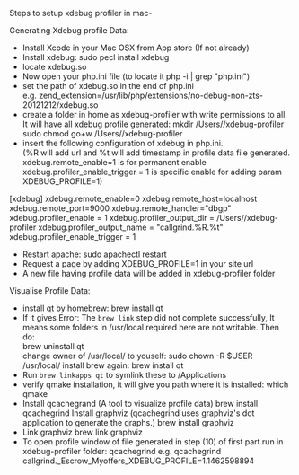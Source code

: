 Steps to setup xdebug profiler in mac-

Generating Xdebug profile Data:

* Install Xcode in your Mac OSX from App store (If not already)
* Install xdebug: 
sudo pecl install xdebug
* locate xdebug.so
* Now open your php.ini file (to locate it php -i | grep "php.ini")
* set the path of xdebug.so in the end of php.ini   
e.g. zend_extension=/usr/lib/php/extensions/no-debug-non-zts-20121212/xdebug.so 
* create a folder in home as xdebug-profiler with write permissions to all.  It will have all xdebug profile generated:
mkdir /Users/<u-name>/xdebug-profiler 
sudo chmod go+w /Users/<u-name>/xdebug-profiler
* insert the following configuration of xdebug in php.ini.  
(%R will add url and %t will add timestamp in profile data file generated. 
 xdebug.remote_enable=1 is for permanent enable
xdebug.profiler_enable_trigger = 1 is specific enable for adding  param  XDEBUG_PROFILE=1)

[xdebug] 
xdebug.remote_enable=0 
xdebug.remote_host=localhost 
xdebug.remote_port=9000 
xdebug.remote_handler="dbgp" 
xdebug.profiler_enable = 1 
xdebug.profiler_output_dir = /Users/<u-name>/xdebug-profiler 
xdebug.profiler_output_name = "callgrind.%R.%t" 
xdebug.profiler_enable_trigger = 1
* Restart apache: 
sudo apachectl restart
* Request a page by adding XDEBUG_PROFILE=1 in your site url 
* A new file having profile data will be added in xdebug-profiler folder

Visualise Profile Data:

* install qt by homebrew: brew install qt 
* If it gives Error: The `brew link` step did not complete successfully, 
It means some folders in /usr/local required here are not writable. Then do:  
brew uninstall qt  
change owner of /usr/local/<folder-name> to youself: 
sudo chown -R $USER /usr/local/<folder-name> 
install brew again: 
brew install qt
* Run `brew linkapps qt` to symlink these to /Applications
* verify qmake installation, it will give you path where it is installed: 
which qmake
* Install qcachegrand (A tool to visualize profile data) 
brew install qcachegrind 
Install graphviz (qcachegrind uses graphviz's dot application to generate the graphs.) brew install graphviz
* Link graphviz
           brew link graphviz
* To open profile window of file generated in step (10) of first part run in xdebug-profiler folder: 
qcachegrind <callgrind file name>
e.g. qcachegrind callgrind._Escrow_Myoffers_XDEBUG_PROFILE\=1.1462598894